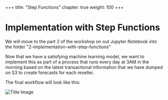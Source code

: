 +++
title: "Step Functions"
chapter: true
weight: 100
+++
# Implementation with Step Functions

We will move to the part 2 of the workshop on out Jupyter Notebook into the folder "2-implementation-with-step-functions"

Now that we have a satisfying machine learning model, we want to implement this as part of a process that runs every day at 3AM in the morning based on the latest transactional information that we have dumped on S3 to create forecasts for each reseller.

The final workflow will look like this:

![Title Image](/images/sagemaker.png)
